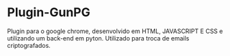 # Plugin-GunPG
Plugin para o google chrome, desenvolvido em HTML, JAVASCRIPT E CSS e utilizando
um back-end em pyton. Utilizado para troca de emails criptografados.
